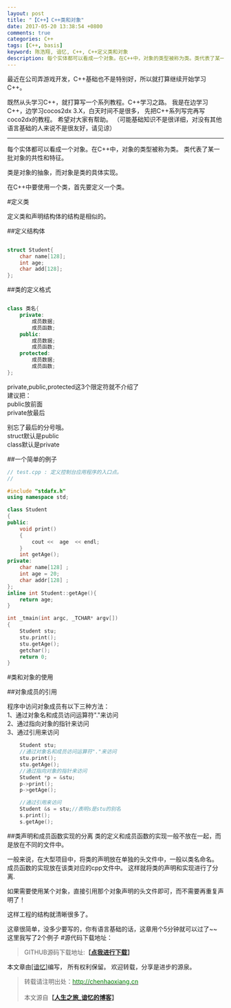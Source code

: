 ```yaml
---
layout: post
title: "【C++】C++类和对象"
date: 2017-05-20 13:38:54 +0800
comments: true
categories: C++
tags: [C++, basis]
keyword: 陈浩翔, 谙忆, C++, C++定义类和对象
description: 每个实体都可以看成一个对象。在C++中，对象的类型被称为类。类代表了某一批对象的共性和特征。类是对象的抽象，而对象是类的具体实现。在C++中要使用一个类，首先要定义一个类。
---
```


最近在公司弄游戏开发，C++基础也不是特别好，所以就打算继续开始学习C++。

既然从头学习C++，就打算写一个系列教程。C++学习之路。
我是在边学习C++，边学习cocos2dx 3.X，白天时间不是很多，
先把C++系列写完再写coco2dx的教程。
希望对大家有帮助。
（可能基础知识不是很详细，对没有其他语言基础的人来说不是很友好，请见谅）

<!-- more -->
----------

每个实体都可以看成一个对象。在C++中，对象的类型被称为类。
类代表了某一批对象的共性和特征。

类是对象的抽象，而对象是类的具体实现。

在C++中要使用一个类，首先要定义一个类。

#定义类

定义类和声明结构体的结构是相似的。

##定义结构体
```C++ 定义结构体

struct Student{
	char name[128];
	int age;
	char add[128];
};

```

##类的定义格式
```C++ 类的定义格式

class 类名{
	private:
		成员数据;
		成员函数;
	public:
		成员数据;
		成员函数;
	protected:
		成员数据;
		成员函数;
};
```
private,public,protected这3个限定符就不介绍了  
建议把：  
public放前面  
private放最后  

别忘了最后的分号哦。  
struct默认是public  
class默认是private  

##一个简单的例子
```C++ 
// test.cpp : 定义控制台应用程序的入口点。
//

#include "stdafx.h"
using namespace std;

class Student
{
public:
	void print()
	{
		cout <<  age  << endl;
	}
	int getAge();
private:
	char name[128] ;
	int age = 20;
	char addr[128] ;
};
inline int Student::getAge(){
	return age;
}

int _tmain(int argc, _TCHAR* argv[])
{
	Student stu;
	stu.print();
	stu.getAge();
	getchar();
	return 0;
}
```

 
#类和对象的使用

##对象成员的引用

程序中访问对象成员有以下三种方法：  
1、通过对象名和成员访问运算符"."来访问  
2、通过指向对象的指针来访问  
3、通过引用来访问  

```C++
	Student stu;
	//通过对象名和成员访问运算符"."来访问  
	stu.print();
	stu.getAge();
	//通过指向对象的指针来访问  
	Student *p = &stu;
	p->print();
	p->getAge();

	//通过引用来访问  
	Student &s = stu;//表明s是stu的别名
	s.print();
	s.getAge();
```

##类声明和成员函数实现的分离
类的定义和成员函数的实现一般不放在一起，而是放在不同的文件中。

一般来说，在大型项目中，将类的声明放在单独的头文件中，一般以类名命名。
成员函数的实现放在该类对应的cpp文件中。
这样就将类的声明和实现进行了分离.

如果需要使用某个对象，直接引用那个对象声明的头文件即可，而不需要再重复声明了！

这样工程的结构就清晰很多了。


这章很简单，没多少要写的，你有语言基础的话，这章用个5分钟就可以过了~~
这里我写了2个例子
#源代码下载地址：
<blockquote cite='陈浩翔'>
GITHUB源码下载地址:<strong>【<a href='http://chenhaoxiang.cn' target='_blank'>点我进行下载</a>】</strong></p>
</blockquote>


本文章由<a href="http://chenhaoxiang.cn/">[谙忆]</a>编写， 所有权利保留。 
欢迎转载，分享是进步的源泉。
<blockquote cite='陈浩翔'>
<p background-color='#D3D3D3'>转载请注明出处：<a href='http://chenhaoxiang.cn'><font color="green">http://chenhaoxiang.cn</font></a><br><br>
本文源自<strong>【<a href='http://chenhaoxiang.cn' target='_blank'>人生之旅_谙忆的博客</a>】</strong></p>
</blockquote>
